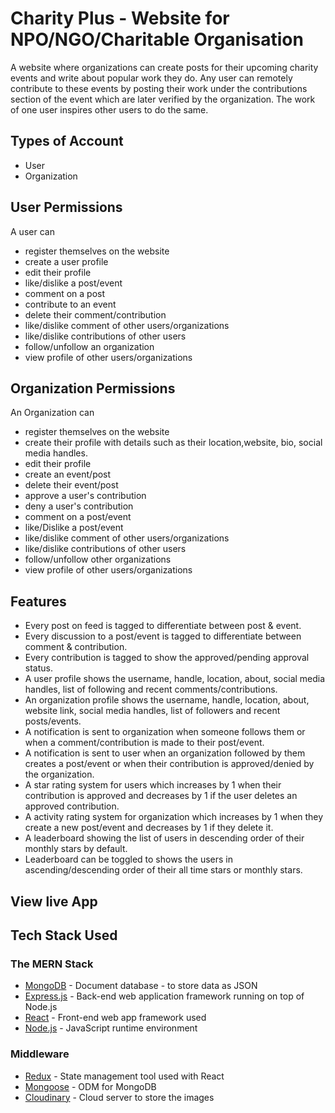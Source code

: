 
# Charity Plus - Website for NPO/NGO/Charitable Organisation

A website where organizations can create posts for their upcoming charity events and write about popular work they do.
Any user can remotely contribute to these events by posting their work under the contributions section of the event which are later verified by the organization. 
The work of one user inspires other users to do the same.

## Types of Account
* User
* Organization

## User Permissions
A user can
* register themselves on the website
* create a user profile
* edit their profile
* like/dislike a post/event
* comment on a post
* contribute to an event
* delete their comment/contribution
* like/dislike comment of other users/organizations
* like/dislike contributions of other users
* follow/unfollow an organization
* view profile of other users/organizations

## Organization Permissions
An Organization can
* register themselves on the website
* create their profile with details such as their location,website, bio, social media handles.
* edit their profile
* create an event/post
* delete their event/post
* approve a user's contribution
* deny a user's contribution
* comment on a post/event
* like/Dislike a post/event
* like/dislike comment of other users/organizations
* like/dislike contributions of other users
* follow/unfollow other organizations
* view profile of other users/organizations


## Features
* Every post on feed is tagged to differentiate between post & event.
* Every discussion to a post/event is tagged to differentiate between comment & contribution.
* Every contribution is tagged to show the approved/pending approval status.
* A user profile shows the username, handle, location, about, social media handles, list of following and recent comments/contributions.
* An organization profile shows the username, handle, location, about, website link, social media handles, list of followers and recent posts/events.
* A notification is sent to organization when someone follows them or when a comment/contribution is made to their post/event.
* A notification is sent to user when an organization followed by them creates a post/event or when their contribution is approved/denied by the organization.
* A star rating system for users which increases by 1 when their contribution is approved and decreases by 1 if the user deletes an approved contribution.
* A activity rating system for organization which increases by 1 when they create a new post/event and decreases by 1 if they delete it.
* A leaderboard showing the list of users in descending order of their monthly stars by default.
* Leaderboard can be toggled to shows the users in ascending/descending order of their all time stars or monthly stars.
## View live App




## Tech Stack Used

### The MERN Stack

* [MongoDB](https://docs.mongodb.com/) - Document database - to store data as JSON 
* [Express.js](https://devdocs.io/express/) - Back-end web application framework running on top of Node.js
* [React](https://reactjs.org/docs/) - Front-end web app framework used
* [Node.js](https://nodejs.org/en/docs/) - JavaScript runtime environment 

### Middleware

* [Redux](https://redux.js.org/basics/usage-with-react) - State management tool used with React
* [Mongoose](https://mongoosejs.com/docs/guide.html) - ODM for MongoDB
* [Cloudinary](https://cloudinary.com/documentation) - Cloud server to store the images


